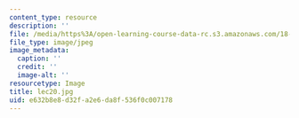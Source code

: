 ```yaml
---
content_type: resource
description: ''
file: /media/https%3A/open-learning-course-data-rc.s3.amazonaws.com/18-01sc-single-variable-calculus-fall-2010/e632b8e8d32fa2e6da8f536f0c007178_lec20.jpg
file_type: image/jpeg
image_metadata:
  caption: ''
  credit: ''
  image-alt: ''
resourcetype: Image
title: lec20.jpg
uid: e632b8e8-d32f-a2e6-da8f-536f0c007178
---
```

